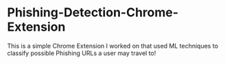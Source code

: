 # Phishing-Detection-Chrome-Extension

This is a simple Chrome Extension I worked on that used ML techniques to classify possible Phishing URLs a user may travel to!
